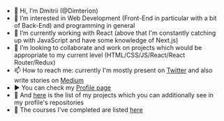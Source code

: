 - 👋 Hi, I’m Dmitrii (@Dimterion)
- 👀 I’m interested in Web Development (Front-End in particular with a bit of Back-End) and programming in general
- 🌱 I’m currently working with React (above that I'm constantly catching up with JavaScript and have some knowledge of Next.js)
- 💞️ I’m looking to collaborate and work on projects which would be appropriate to my current level (HTML/CSS/JS/React/React Router/Redux)
- 📫 How to reach me: currently I'm mostly present on [Twitter](https://twitter.com/Dimterion) and also write stories on [Medium](https://medium.com/@dimterion)
- ▶️ You can check my [Profile page](https://dimterion.github.io/)
- 📝 And [here](https://portfolio-site-dimterion.vercel.app/projects) is the list of my projects which you can additionally see in my profile's repositories
- 📜 The courses I've completed are listed [here](https://portfolio-site-dimterion.vercel.app/studies)
